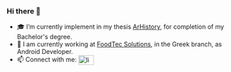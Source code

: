 ### Hi there 👋

- 🎓 I’m currently implement in my thesis [ArHistory](https://github.com/NikolaosProgios/ArHistory), for completion of my Bachelor's degree.
- 🔭 I am currently working at [FoodTec Solutions](https://www.linkedin.com/company/foodtec-solutions-inc/), in the Greek branch, as Android Developer.
- 📫 Connect with me: <a href="https://linkedin.com/in/nikolaos-progios" target="_blank" rel="noopener noreferrer"><img align="center" src="https://raw.githubusercontent.com/rahuldkjain/github-profile-readme-generator/master/src/images/icons/Social/linked-in-alt.svg" alt="linkedin.com/in/nikolaos-progios" height="22" width="35"/></a>

<!--
**NikolaosProgios/NikolaosProgios** is a ✨ _special_ ✨ repository because its `README.md` (this file) appears on your GitHub profile.

Here are some ideas to get you started:

- 🔭 I’m currently working on ...
- 🌱 I’m currently learning ...
- 👯 I’m looking to collaborate on ...
- 🤔 I’m looking for help with ...
- 💬 Ask me about ...
- 📫 How to reach me: ...
- 😄 Pronouns: ...
- ⚡ Fun fact: ...
-->
